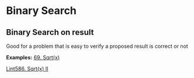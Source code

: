 # Binary Search

## Binary Search on result

Good for a problem that is easy to verify a proposed result is correct or not



__Examples:__
[69. Sqrt(x)](https://leetcode.com/problems/sqrtx/)

[Lint586. Sqrt(x) II](https://www.lintcode.com/problem/sqrtx-ii/description?_from=ladder&&fromId=106)


